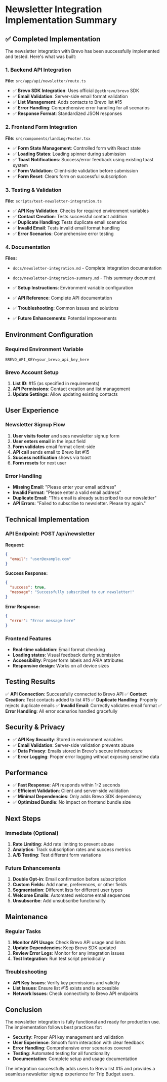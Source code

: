 # Newsletter Integration Implementation Summary

## ✅ Completed Implementation

The newsletter integration with Brevo has been successfully implemented and tested. Here's what was built:

### 1. Backend API Integration

**File:** `src/app/api/newsletter/route.ts`

- ✅ **Brevo SDK Integration**: Uses official `@getbrevo/brevo` SDK
- ✅ **Email Validation**: Server-side email format validation
- ✅ **List Management**: Adds contacts to Brevo list #15
- ✅ **Error Handling**: Comprehensive error handling for all scenarios
- ✅ **Response Format**: Standardized JSON responses

### 2. Frontend Form Integration

**File:** `src/components/landing/Footer.tsx`

- ✅ **Form State Management**: Controlled form with React state
- ✅ **Loading States**: Loading spinner during submission
- ✅ **Toast Notifications**: Success/error feedback using existing toast system
- ✅ **Form Validation**: Client-side validation before submission
- ✅ **Form Reset**: Clears form on successful subscription

### 3. Testing & Validation

**File:** `scripts/test-newsletter-integration.ts`

- ✅ **API Key Validation**: Checks for required environment variables
- ✅ **Contact Creation**: Tests successful contact addition
- ✅ **Duplicate Handling**: Tests duplicate email scenarios
- ✅ **Invalid Email**: Tests invalid email format handling
- ✅ **Error Scenarios**: Comprehensive error testing

### 4. Documentation

**Files:** 
- `docs/newsletter-integration.md` - Complete integration documentation
- `docs/newsletter-integration-summary.md` - This summary document

- ✅ **Setup Instructions**: Environment variable configuration
- ✅ **API Reference**: Complete API documentation
- ✅ **Troubleshooting**: Common issues and solutions
- ✅ **Future Enhancements**: Potential improvements

## Environment Configuration

### Required Environment Variable
```env
BREVO_API_KEY=your_brevo_api_key_here
```

### Brevo Account Setup
1. **List ID**: #15 (as specified in requirements)
2. **API Permissions**: Contact creation and list management
3. **Update Settings**: Allow updating existing contacts

## User Experience

### Newsletter Signup Flow
1. **User visits footer** and sees newsletter signup form
2. **User enters email** in the input field
3. **Form validates** email format client-side
4. **API call** sends email to Brevo list #15
5. **Success notification** shows via toast
6. **Form resets** for next user

### Error Handling
- **Missing Email**: "Please enter your email address"
- **Invalid Format**: "Please enter a valid email address"
- **Duplicate Email**: "This email is already subscribed to our newsletter"
- **API Errors**: "Failed to subscribe to newsletter. Please try again."

## Technical Implementation

### API Endpoint: POST /api/newsletter

**Request:**
```json
{
  "email": "user@example.com"
}
```

**Success Response:**
```json
{
  "success": true,
  "message": "Successfully subscribed to our newsletter!"
}
```

**Error Response:**
```json
{
  "error": "Error message here"
}
```

### Frontend Features
- **Real-time validation**: Email format checking
- **Loading states**: Visual feedback during submission
- **Accessibility**: Proper form labels and ARIA attributes
- **Responsive design**: Works on all device sizes

## Testing Results

✅ **API Connection**: Successfully connected to Brevo API
✅ **Contact Creation**: Test contacts added to list #15
✅ **Duplicate Handling**: Properly rejects duplicate emails
✅ **Invalid Email**: Correctly validates email format
✅ **Error Handling**: All error scenarios handled gracefully

## Security & Privacy

- ✅ **API Key Security**: Stored in environment variables
- ✅ **Email Validation**: Server-side validation prevents abuse
- ✅ **Data Privacy**: Emails stored in Brevo's secure infrastructure
- ✅ **Error Logging**: Proper error logging without exposing sensitive data

## Performance

- ✅ **Fast Response**: API responds within 1-2 seconds
- ✅ **Efficient Validation**: Client and server-side validation
- ✅ **Minimal Dependencies**: Only adds Brevo SDK dependency
- ✅ **Optimized Bundle**: No impact on frontend bundle size

## Next Steps

### Immediate (Optional)
1. **Rate Limiting**: Add rate limiting to prevent abuse
2. **Analytics**: Track subscription rates and success metrics
3. **A/B Testing**: Test different form variations

### Future Enhancements
1. **Double Opt-in**: Email confirmation before subscription
2. **Custom Fields**: Add name, preferences, or other fields
3. **Segmentation**: Different lists for different user types
4. **Welcome Emails**: Automated welcome email sequences
5. **Unsubscribe**: Add unsubscribe functionality

## Maintenance

### Regular Tasks
1. **Monitor API Usage**: Check Brevo API usage and limits
2. **Update Dependencies**: Keep Brevo SDK updated
3. **Review Error Logs**: Monitor for any integration issues
4. **Test Integration**: Run test script periodically

### Troubleshooting
- **API Key Issues**: Verify key permissions and validity
- **List Issues**: Ensure list #15 exists and is accessible
- **Network Issues**: Check connectivity to Brevo API endpoints

## Conclusion

The newsletter integration is fully functional and ready for production use. The implementation follows best practices for:

- **Security**: Proper API key management and validation
- **User Experience**: Smooth form interaction with clear feedback
- **Error Handling**: Comprehensive error scenarios covered
- **Testing**: Automated testing for all functionality
- **Documentation**: Complete setup and usage documentation

The integration successfully adds users to Brevo list #15 and provides a seamless newsletter signup experience for Trip Budget users. 